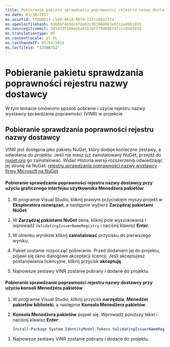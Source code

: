 ```yaml
---
title: Pobieranie pakietu sprawdzania poprawności rejestru nazwy dostawcy
ms.date: 03/30/2017
ms.assetid: ff8b0014-c5d4-4614-90f0-13fcc0ba777a
ms.openlocfilehash: 03b68f4b9dc6fde02c951968067e0311e4981d33
ms.sourcegitcommit: 3d5d33f384eeba41b2dff79d096f47ccc8d8f03d
ms.translationtype: MT
ms.contentlocale: pl-PL
ms.lasthandoff: 05/04/2018
ms.locfileid: "33398752"
---
```

# <a name="downloading-the-validating-issuer-name-registry-package"></a>Pobieranie pakietu sprawdzania poprawności rejestru nazwy dostawcy
W tym temacie omówiono sposób pobranie i użycie rejestru nazwy wystawcy sprawdzania poprawności (VINR) w projekcie.  
  
## <a name="downloading-the-validating-issuer-name-registry"></a>Pobieranie sprawdzania poprawności rejestru nazwy dostawcy  
 VINR jest dostępna jako pakietu NuGet, który dodaje konieczne zestawy, a odwołania do projektu. Jeśli nie masz już zainstalowany NuGet, przejdź do [nuget.org](http://nuget.org) go zainstalować. Widać Historia wersji rozszerzenia odwiedzając jej stronę na NuGet: [rejestru sprawdzania poprawności nazwy wystawcy firmy Microsoft na NuGet](https://nuget.org/packages/System.IdentityModel.Tokens.ValidatingIssuerNameRegistry/)  
  
#### <a name="downloading-the-validating-issuer-name-registry-by-using-the-package-manager-gui"></a>Pobieranie sprawdzanie poprawności rejestru nazwy dostawcy przy użyciu graficznego interfejsu użytkownika Menedżera pakietów  
  
1.  W programie Visual Studio, kliknij prawym przyciskiem myszy projekt w **Eksploratora rozwiązań**, a następnie wybierz **Zarządzaj pakietami NuGet**.  
  
2.  W **Zarządzaj pakietami NuGet** okna, kliknij pole wyszukiwania i wprowadź `ValidatingIssuerNameRegistry` i naciśnij klawisz **Enter**.  
  
3.  W okienku wyników kliknij **zainstalować** przycisku do pierwszego wyniku.  
  
4.  Pakiet zostanie rozpocząć pobieranie. Przed dodaniem jej do projektu, pojawi się okno dialogowe akceptacji licencji. Jeśli akceptujesz postanowienia licencyjne, kliknij przycisk **akceptuję**.  
  
5.  Najnowsze zestawy VINR zostanie pobrany i dodane do projektu.  
  
#### <a name="downloading-the-validating-issuer-name-registry-by-using-the-package-manager-console"></a>Pobieranie sprawdzanie poprawności rejestru nazwy dostawcy przy użyciu konsoli Menedżera pakietów  
  
1.  W programie Visual Studio, kliknij przycisk **narzędzia**, **Menedżer pakietów biblioteki**, a następnie **Konsola Menedżera pakietów**.  
  
2.  **Konsola Menedżera pakietów** pojawi się. Wprowadź poniższy tekst i naciśnij klawisz **Enter**:  
  
    ```powershell  
    Install-Package System.IdentityModel.Tokens.ValidatingIssuerNameRegistry  
    ```  
  
3.  Najnowsze zestawy VINR zostanie pobrany i dodane do projektu.
